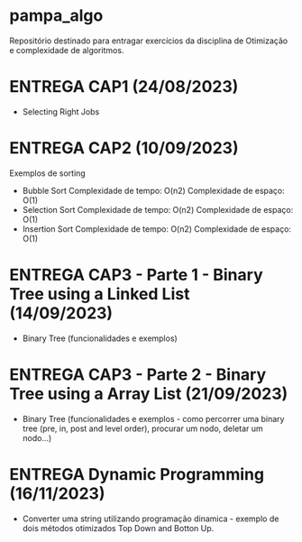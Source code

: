 # pampa_algo
Repositório destinado para entragar exercícios da disciplina de Otimização e complexidade de algoritmos.

# ENTREGA CAP1 (24/08/2023)
   - Selecting Right Jobs

# ENTREGA CAP2 (10/09/2023)
Exemplos de sorting
   - Bubble Sort
          Complexidade de tempo: O(n2)
          Complexidade de espaço: O(1)
   - Selection Sort
          Complexidade de tempo: O(n2)
          Complexidade de espaço: O(1)
   - Insertion Sort
          Complexidade de tempo: O(n2)
          Complexidade de espaço: O(1)
     
# ENTREGA CAP3 - Parte 1 - Binary Tree using a Linked List (14/09/2023)
   - Binary Tree (funcionalidades e exemplos)

# ENTREGA CAP3 - Parte 2 - Binary Tree using a Array List (21/09/2023)
   - Binary Tree (funcionalidades e exemplos - como percorrer uma binary tree (pre, in, post and level order), procurar um nodo, deletar um nodo...)
     
# ENTREGA Dynamic Programming (16/11/2023)
   - Converter uma string utilizando programação dinamica - exemplo de dois métodos otimizados Top Down and Botton Up.
